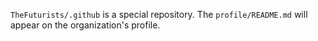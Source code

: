 `TheFuturists/.github` is a special repository. The `profile/README.md` will appear on the organization's profile.
